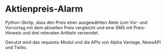 # Aktienpreis-Alarm

Python-Skritp, dass den Preis einer ausgewählten Aktie zum Vor- und Vorvortag mit dem aktuellen Preis vergleicht und eine SMS mit Preis-Hinweis und drei relevaten Artikeln versendet.

Genutzt wird das requests-Modul und die APIs von Alpha Vantage, NewsAPI und Twilio.
